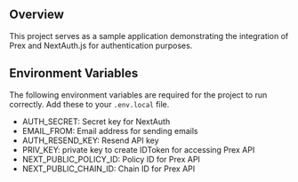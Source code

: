 ## Overview

This project serves as a sample application demonstrating the integration of Prex and NextAuth.js for authentication purposes.


## Environment Variables

The following environment variables are required for the project to run correctly. Add these to your `.env.local` file.

- AUTH_SECRET: Secret key for NextAuth
- EMAIL_FROM: Email address for sending emails
- AUTH_RESEND_KEY: Resend API key
- PRIV_KEY: private key to create IDToken for accessing Prex API
- NEXT_PUBLIC_POLICY_ID: Policy ID for Prex API
- NEXT_PUBLIC_CHAIN_ID: Chain ID for Prex API
